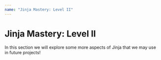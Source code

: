 ```yaml
---
name: "Jinja Mastery: Level II"
---
```


# Jinja Mastery: Level II

In this section we will explore some more aspects of Jinja that we may use in future projects!
